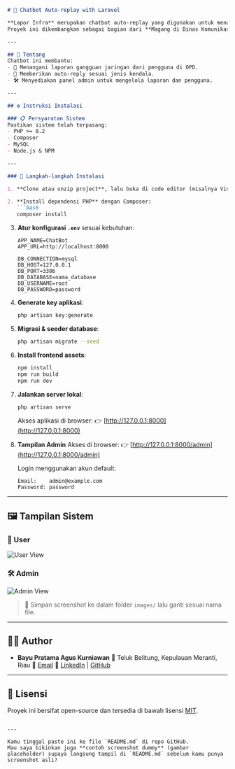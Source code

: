 
````markdown
# 🤖 Chatbot Auto-replay with Laravel

**Lapor Infra** merupakan chatbot auto-replay yang digunakan untuk menangani laporan kendala jaringan di OPD Kota Pekanbaru.  
Proyek ini dikembangkan sebagai bagian dari **Magang di Dinas Komunikasi, Informatika, Statistik, dan Persandian Kota Pekanbaru (Februari – Juni 2025).**

---

## 📌 Tentang
Chatbot ini membantu:
- 📡 Menangani laporan gangguan jaringan dari pengguna di OPD.
- 💬 Memberikan auto-reply sesuai jenis kendala.
- 🛠️ Menyediakan panel admin untuk mengelola laporan dan pengguna.

---

## ⚙️ Instruksi Instalasi

### 📋 Persyaratan Sistem
Pastikan sistem telah terpasang:
- PHP >= 8.2
- Composer
- MySQL
- Node.js & NPM

---

### 🚀 Langkah-langkah Instalasi

1. **Clone atau unzip project**, lalu buka di code editor (misalnya Visual Studio Code).

2. **Install dependensi PHP** dengan Composer:
   ```bash
   composer install
````

3. **Atur konfigurasi `.env`** sesuai kebutuhan:

   ```env
   APP_NAME=ChatBot
   APP_URL=http://localhost:8000

   DB_CONNECTION=mysql
   DB_HOST=127.0.0.1
   DB_PORT=3306
   DB_DATABASE=nama_database
   DB_USERNAME=root
   DB_PASSWORD=password
   ```

4. **Generate key aplikasi**:

   ```bash
   php artisan key:generate
   ```

5. **Migrasi & seeder database**:

   ```bash
   php artisan migrate --seed
   ```

6. **Install frontend assets**:

   ```bash
   npm install
   npm run build
   npm run dev
   ```

7. **Jalankan server lokal**:

   ```bash
   php artisan serve
   ```

   Akses aplikasi di browser:
   👉 [http://127.0.0.1:8000](http://127.0.0.1:8000)

8. **Tampilan Admin**
   Akses di browser:
   👉 [http://127.0.0.1:8000/admin](http://127.0.0.1:8000/admin)

   Login menggunakan akun default:

   ```
   Email:    admin@example.com
   Password: password
   ```

---

## 🖼️ Tampilan Sistem

### 👤 User

![User View](images/user-view.png)

### 🛠️ Admin

![Admin View](images/admin-view.png)

> 📌 Simpan screenshot ke dalam folder `images/` lalu ganti sesuai nama file.

---

## 👨‍💻 Author

* **Bayu Pratama Agus Kurniawan**
  📍 Teluk Belitung, Kepulauan Meranti, Riau
  📧 [Email](mailto:bayupratamaaguskurniawan@gmail.com)
  🔗 [LinkedIn](https://www.linkedin.com/in/bayu-pratama-agus-kurniawan/) | [GitHub](https://github.com/bayupra7ama)

---

## 📜 Lisensi

Proyek ini bersifat open-source dan tersedia di bawah lisensi [MIT](LICENSE).

```

---

Kamu tinggal paste ini ke file `README.md` di repo GitHub.  
Mau saya bikinkan juga **contoh screenshot dummy** (gambar placeholder) supaya langsung tampil di `README.md` sebelum kamu punya screenshot asli?
```
